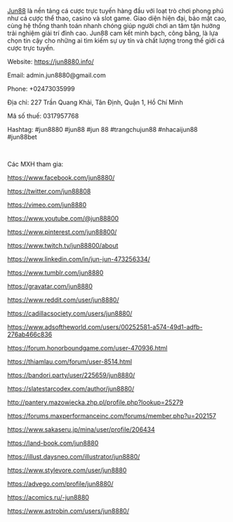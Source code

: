 <p><a href="https://jun8880.info/"><span style="font-weight: 400;">Jun88</span></a><span style="font-weight: 400;"> l&agrave; nền tảng c&aacute; cược trực tuyến h&agrave;ng đầu với loạt tr&ograve; chơi phong ph&uacute; như c&aacute; cược thể thao, casino v&agrave; slot game. Giao diện hiện đại, bảo mật cao, c&ugrave;ng hệ thống thanh to&aacute;n nhanh ch&oacute;ng gi&uacute;p người chơi an t&acirc;m tận hưởng trải nghiệm giải tr&iacute; đỉnh cao. Jun88 cam kết minh bạch, c&ocirc;ng bằng, l&agrave; lựa chọn tin cậy cho những ai t&igrave;m kiếm sự uy t&iacute;n v&agrave; chất lượng trong thế giới c&aacute; cược trực tuyến.</span></p>
<p><span style="font-weight: 400;">Website: </span><a href="https://jun8880.info/"><span style="font-weight: 400;">https://jun8880.info/</span></a></p>
<p><span style="font-weight: 400;">Email: admin.jun8880@gmail.com</span></p>
<p><span style="font-weight: 400;">Phone: +02473035999</span></p>
<p><span style="font-weight: 400;">Địa chỉ: 227 Trần Quang Khải, T&acirc;n Định, Quận 1, Hồ Ch&iacute; Minh</span></p>
<p><span style="font-weight: 400;">M&atilde; số thuế: 0317957768</span></p>
<p><span style="font-weight: 400;">Hashtag: #jun8880 #jun88 #jun 88 #trangchujun88 #nhacaijun88 #jun88bet</span></p>
<p>&nbsp;</p>
<p><span style="font-weight: 400;">C&aacute;c MXH tham gia:</span></p>
<p><a href="https://www.facebook.com/jun8880/"><span style="font-weight: 400;">https://www.facebook.com/jun8880/</span></a><span style="font-weight: 400;">&nbsp;</span></p>
<p><a href="https://twitter.com/jun88808"><span style="font-weight: 400;">https://twitter.com/jun88808</span></a><span style="font-weight: 400;">&nbsp;</span></p>
<p><a href="https://vimeo.com/jun8880"><span style="font-weight: 400;">https://vimeo.com/jun8880</span></a><span style="font-weight: 400;">&nbsp;</span></p>
<p><a href="https://www.youtube.com/@jun88800"><span style="font-weight: 400;">https://www.youtube.com/@jun88800</span></a><span style="font-weight: 400;">&nbsp;</span></p>
<p><a href="https://www.pinterest.com/jun88800/"><span style="font-weight: 400;">https://www.pinterest.com/jun88800/</span></a><span style="font-weight: 400;">&nbsp;</span></p>
<p><a href="https://www.twitch.tv/jun88800/about"><span style="font-weight: 400;">https://www.twitch.tv/jun88800/about</span></a><span style="font-weight: 400;">&nbsp;</span></p>
<p><a href="https://www.linkedin.com/in/jun-jun-473256334/"><span style="font-weight: 400;">https://www.linkedin.com/in/jun-jun-473256334/</span></a><span style="font-weight: 400;">&nbsp;</span></p>
<p><a href="https://www.tumblr.com/jun8880"><span style="font-weight: 400;">https://www.tumblr.com/jun8880</span></a><span style="font-weight: 400;">&nbsp;</span></p>
<p><a href="https://gravatar.com/jun8880"><span style="font-weight: 400;">https://gravatar.com/jun8880</span></a><span style="font-weight: 400;">&nbsp;</span></p>
<p><a href="https://www.reddit.com/user/jun8880/"><span style="font-weight: 400;">https://www.reddit.com/user/jun8880/</span></a><span style="font-weight: 400;">&nbsp;</span></p>
<p><a href="https://cadillacsociety.com/users/jun8880/"><span style="font-weight: 400;">https://cadillacsociety.com/users/jun8880/</span></a><span style="font-weight: 400;">&nbsp;</span></p>
<p><a href="https://www.adsoftheworld.com/users/00252581-a574-49d1-adfb-276ab466c836"><span style="font-weight: 400;">https://www.adsoftheworld.com/users/00252581-a574-49d1-adfb-276ab466c836</span></a><span style="font-weight: 400;">&nbsp;</span></p>
<p><a href="https://forum.honorboundgame.com/user-470936.html"><span style="font-weight: 400;">https://forum.honorboundgame.com/user-470936.html</span></a><span style="font-weight: 400;">&nbsp;</span></p>
<p><a href="https://thiamlau.com/forum/user-8514.html"><span style="font-weight: 400;">https://thiamlau.com/forum/user-8514.html</span></a><span style="font-weight: 400;">&nbsp;</span></p>
<p><a href="https://bandori.party/user/225659/jun8880/"><span style="font-weight: 400;">https://bandori.party/user/225659/jun8880/</span></a><span style="font-weight: 400;">&nbsp;</span></p>
<p><a href="https://slatestarcodex.com/author/jun8880/"><span style="font-weight: 400;">https://slatestarcodex.com/author/jun8880/</span></a><span style="font-weight: 400;">&nbsp;&nbsp;</span></p>
<p><a href="http://pantery.mazowiecka.zhp.pl/profile.php?lookup=25279"><span style="font-weight: 400;">http://pantery.mazowiecka.zhp.pl/profile.php?lookup=25279</span></a><span style="font-weight: 400;">&nbsp;</span></p>
<p><a href="https://forums.maxperformanceinc.com/forums/member.php?u=202157"><span style="font-weight: 400;">https://forums.maxperformanceinc.com/forums/member.php?u=202157</span></a><span style="font-weight: 400;">&nbsp;</span></p>
<p><a href="https://www.sakaseru.jp/mina/user/profile/206434"><span style="font-weight: 400;">https://www.sakaseru.jp/mina/user/profile/206434</span></a><span style="font-weight: 400;">&nbsp;</span></p>
<p><a href="https://land-book.com/jun8880"><span style="font-weight: 400;">https://land-book.com/jun8880</span></a><span style="font-weight: 400;">&nbsp;</span></p>
<p><a href="https://illust.daysneo.com/illustrator/jun8880/"><span style="font-weight: 400;">https://illust.daysneo.com/illustrator/jun8880/</span></a><span style="font-weight: 400;">&nbsp;</span></p>
<p><a href="https://www.stylevore.com/user/jun8880"><span style="font-weight: 400;">https://www.stylevore.com/user/jun8880</span></a><span style="font-weight: 400;">&nbsp;</span></p>
<p><a href="https://advego.com/profile/jun8880/"><span style="font-weight: 400;">https://advego.com/profile/jun8880/</span></a><span style="font-weight: 400;">&nbsp;</span></p>
<p><a href="https://acomics.ru/-jun8880"><span style="font-weight: 400;">https://acomics.ru/-jun8880</span></a><span style="font-weight: 400;">&nbsp;</span></p>
<p><a href="https://www.astrobin.com/users/jun8880/"><span style="font-weight: 400;">https://www.astrobin.com/users/jun8880/</span></a><span style="font-weight: 400;">&nbsp;</span></p>